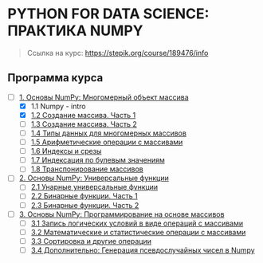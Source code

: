 # PYTHON FOR DATA SCIENCE: ПРАКТИКА NUMPY
>
> Ссылка на курс: <https://stepik.org/course/189476/info>

## Программа курса

- [ ] [1. Основы NumPy: Многомерный объект массива](https://github.com/tskdvraz0r/education/tree/main/stepik/fyodor_lukyanov/course_01_numpy/module/module_01)
  - [x] 1.1 Numpy - intro
  - [x] [1.2 Создание массива. Часть 1](https://github.com/tskdvraz0r/education/tree/main/stepik/fyodor_lukyanov/course_01_numpy/module/module_01/lesson_02)
  - [ ] [1.3 Создание массива. Часть 2](https://github.com/tskdvraz0r/education/tree/main/stepik/fyodor_lukyanov/course_01_numpy/module/module_01/lesson_03)
  - [ ] [1.4 Типы данных для многомерных массивов](https://github.com/tskdvraz0r/education/tree/main/stepik/fyodor_lukyanov/course_01_numpy/module/module_01/lesson_04)
  - [ ] [1.5 Арифметические операции с массивами](https://github.com/tskdvraz0r/education/tree/main/stepik/fyodor_lukyanov/course_01_numpy/module/module_01/lesson_05)
  - [ ] [1.6 Индексы и срезы](https://github.com/tskdvraz0r/education/tree/main/stepik/fyodor_lukyanov/course_01_numpy/module/module_01/lesson_06)
  - [ ] [1.7 Индексация по булевым значениям](https://github.com/tskdvraz0r/education/tree/main/stepik/fyodor_lukyanov/course_01_numpy/module/module_01/lesson_07)
  - [ ] [1.8 Транспонирование массивов](https://github.com/tskdvraz0r/education/tree/main/stepik/fyodor_lukyanov/course_01_numpy/module/module_01/lesson_08)

- [ ] [2. Основы NumPy: Универсальные функции](https://github.com/tskdvraz0r/education/tree/main/stepik/fyodor_lukyanov/course_01_numpy/module/module_02)
  - [ ] [2.1 Унарные универсальные функции](https://github.com/tskdvraz0r/education/tree/main/stepik/fyodor_lukyanov/course_01_numpy/module/module_02/lesson_01)
  - [ ] [2.2 Бинарные функции. Часть 1](https://github.com/tskdvraz0r/education/tree/main/stepik/fyodor_lukyanov/course_01_numpy/module/module_02/lesson_02)
  - [ ] [2.3 Бинарные функции. Часть 2](https://github.com/tskdvraz0r/education/tree/main/stepik/fyodor_lukyanov/course_01_numpy/module/module_02/lesson_03)

- [ ] [3. Основы NumPy: Программирование на основе массивов](https://github.com/tskdvraz0r/education/tree/main/stepik/fyodor_lukyanov/course_01_numpy/module/module_03)
  - [ ] [3.1 Запись логических условий в виде операций с массивами](https://github.com/tskdvraz0r/education/tree/main/stepik/fyodor_lukyanov/course_01_numpy/module/module_03/lesson_01)
  - [ ] [3.2 Математические и статистические операции с массивами](https://github.com/tskdvraz0r/education/tree/main/stepik/fyodor_lukyanov/course_01_numpy/module/module_03/lesson_02)
  - [ ] [3.3 Сортировка и другие операции](https://github.com/tskdvraz0r/education/tree/main/stepik/fyodor_lukyanov/course_01_numpy/module/module_03/lesson_03)
  - [ ] [3.4 Дополнительно: Генерация псевдослучайных чисел в Numpy](https://github.com/tskdvraz0r/education/tree/main/stepik/fyodor_lukyanov/course_01_numpy/module/module_03/lesson_04)
